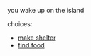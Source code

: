 you wake up on the island

choices:
- [make shelter](../situations/makeshelter.md)
- [find food](../situations/findfood.md)
